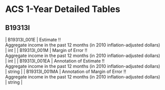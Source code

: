 # ACS 1-Year Detailed Tables

## B19313I

| B19313I_001E | Estimate !!<br>Aggregate income in the past 12 months (in 2010 inflation-adjusted dollars) | int |
| B19313I_001M | Margin of Error !!<br>Aggregate income in the past 12 months (in 2010 inflation-adjusted dollars) | int |
| B19313I_001EA | Annotation of Estimate !!<br>Aggregate income in the past 12 months (in 2010 inflation-adjusted dollars) | string |
| B19313I_001MA | Annotation of Margin of Error !!<br>Aggregate income in the past 12 months (in 2010 inflation-adjusted dollars) | string |

